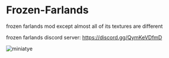 # Frozen-Farlands

frozen farlands mod except almost all of its textures are different  

frozen farlands discord server:
<https://discord.gg/QymKeVDfmD>

![miniatye](https://user-images.githubusercontent.com/76790938/232889316-4e83d2db-c1c2-4ddf-bf6f-20d852a915c4.png)
